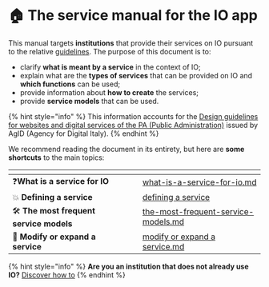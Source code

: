 # 🏠 The service manual for the IO app

This manual targets **institutions** that provide their services on IO pursuant to the relative [guidelines](https://www.agid.gov.it/sites/default/files/repository_files/lg_punto_accesso_telematico_servizi_pa_3112021.pdf). The purpose of this document is to:

* clarify **what is meant by a service** in the context of IO;
* explain what are the **types of services** that can be provided on IO and **which functions** can be used;
* provide information about **how to create** the services;
* provide **service models** that can be used.

{% hint style="info" %} This information accounts for the [Design guidelines for websites and digital services of the PA (Public Administration)](https://www.agid.gov.it/sites/default/files/repository_files/lg_punto_accesso_telematico_servizi_pa_3112021.pdf) issued by AgID (Agency for Digital Italy). {% endhint %}

We recommend reading the document in its entirety, but here are **some shortcuts** to the main topics:

<table data-card-size="large" data-view="cards"><thead><tr><th></th><th data-hidden></th><th data-hidden></th><th data-hidden data-card-target data-type="content-ref"></th></tr></thead><tbody><tr><td>❓<strong>What is a service for IO</strong></td><td></td><td></td><td><a href="the-services-in-io/what-is-a-service-for-io.md">what-is-a-service-for-io.md</a></td></tr><tr><td>💥 <strong>Defining a service</strong></td><td></td><td></td><td><a href="the-services-in-io/defining-a-service/">defining a service</a></td></tr><tr><td>🛠 <strong>The most frequent service models</strong></td><td></td><td></td><td><a href="catalog-of-services-and-models/the-most-frequent-service-models.md">the-most-frequent-service-models.md</a></td></tr><tr><td>🔄 <strong>Modify or expand a service</strong></td><td></td><td></td><td><a href="communicate-a-service/use-cases/modify-or-expand-a-service.md">modify or expand a service.md</a></td></tr></tbody></table>

{% hint style="info" %} **Are you an institution that does not already use IO?** [Discover how to](https://docs.pagopa.it/io-guida-tecnica/) {% endhint %}